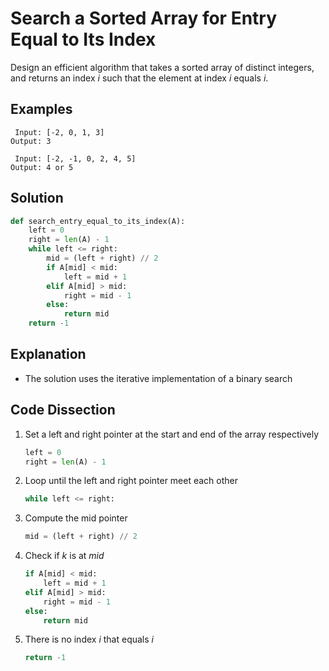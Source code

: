 # Search a Sorted Array for Entry Equal to Its Index
Design an efficient algorithm that takes a sorted array of distinct integers, and returns an index _i_ such that the element at index _i_ equals _i_.

## Examples
```
 Input: [-2, 0, 1, 3]
Output: 3

 Input: [-2, -1, 0, 2, 4, 5]
Output: 4 or 5
```

## Solution
```python
def search_entry_equal_to_its_index(A):
    left = 0
    right = len(A) - 1
    while left <= right:
        mid = (left + right) // 2
        if A[mid] < mid:
            left = mid + 1
        elif A[mid] > mid:
            right = mid - 1
        else:
            return mid
    return -1
```

## Explanation
* The solution uses the iterative implementation of a binary search

## Code Dissection
1. Set a left and right pointer at the start and end of the array respectively
    ```python
    left = 0
    right = len(A) - 1
    ```
2. Loop until the left and right pointer meet each other
    ```python
    while left <= right:
    ```
3. Compute the mid pointer
    ```python
    mid = (left + right) // 2
    ```
4. Check if _k_ is at _mid_
    ```python
    if A[mid] < mid:
        left = mid + 1
    elif A[mid] > mid:
        right = mid - 1
    else:
        return mid
    ```
5. There is no index _i_ that equals _i_
    ```python
    return -1
    ```